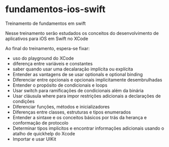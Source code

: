 # fundamentos-ios-swift
Treinamento de fundamentos em swift

Nesse treinamento serão estudados os conceitos do desenvolvimento de aplicativos para iOS em Swift no XCode


Ao final do treinamento, espera-se fixar:
- uso do playground do XCode
- diferença entre variáveis e constantes
- saber quando usar uma decalaração implícita ou explícita
- Entender as vantagens de se usar optionals e optional binding
- Diferenciar entre opcionais e opcionais implicitamente desembrulhadas
- Entender o propósito de condicionais e loops
- Usar switch para ramificações de condicionais além da binária
- Usar cláusula where para impor restrições adicionais a declarações de condições
- Diferenciar funções, métodos e inicializadores
- Diferenças entre classes, estruturas e tipos enumerados
- Entender a sintaxe e os conceitos básicos por trás da herança e conformação de protocolo
- Determinar tipos implicitos e encontrar informações adicionais usando o atalho de quickhelp do Xcode
- Importar e usar UIKit
